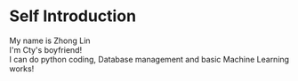 # Self Introduction  
My name is Zhong Lin  
I'm Cty's boyfriend!  
I can do python coding, Database management and basic Machine Learning works!
